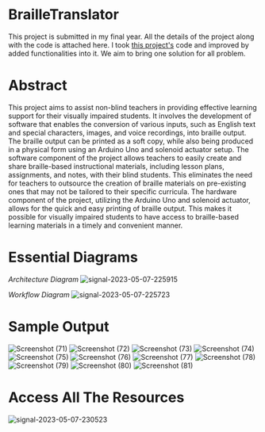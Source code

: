 # BrailleTranslator
This project is submitted in my final year. All the details of the project along with the code is attached here. I took [this project's](https://github.com/Machine-Learning-Tokyo/tactile_patterns "Source Code") code and improved by added functionalities into it. We aim to bring one solution for all problem.

# Abstract
This project aims to assist non-blind teachers in providing effective learning support for their visually impaired students. It involves the development of software that enables the conversion of various inputs, such as English text and special characters, images, and voice recordings, into braille output. The braille output can be printed as a soft copy, while also being produced in a physical form using an Arduino Uno and solenoid actuator setup. The software component of the project allows teachers to easily create and share braille-based instructional materials, including lesson plans, assignments, and notes, with their blind students. This eliminates the need for teachers to outsource the creation of braille materials on pre-existing ones that may not be tailored to their specific curricula. The hardware component of the project, utilizing the Arduino Uno and solenoid actuator, allows for the quick and easy printing of braille output. This makes it possible for visually impaired students to have access to braille-based learning materials in a timely and convenient manner.

# Essential Diagrams
*Architecture Diagram*
![signal-2023-05-07-225915](https://user-images.githubusercontent.com/84320534/236693278-9965334f-20b3-457b-b2b8-a2089b582b13.jpeg)

*Workflow Diagram*
![signal-2023-05-07-225723](https://user-images.githubusercontent.com/84320534/236693279-74fbd6da-32f2-41d9-b02b-383c83a090b4.jpeg)

# Sample Output
![Screenshot (71)](https://user-images.githubusercontent.com/84320534/236694483-179d5f80-9aeb-4baa-a78b-9ee6e81fbf2e.png)
![Screenshot (72)](https://user-images.githubusercontent.com/84320534/236694486-c4a9daaa-0abd-4e56-8626-df0859a3c81b.png)
![Screenshot (73)](https://user-images.githubusercontent.com/84320534/236694487-f1ee6b85-3bbd-423c-9175-d47d670cb04c.png)
![Screenshot (74)](https://user-images.githubusercontent.com/84320534/236694491-5e1ffb5a-1366-444c-84f1-55b5e57141cb.png)
![Screenshot (75)](https://user-images.githubusercontent.com/84320534/236694553-acee1cb8-6c5b-4040-ae13-b685b657f6f4.png)
![Screenshot (76)](https://user-images.githubusercontent.com/84320534/236694496-c61a1f22-4fdc-45b9-b08d-46e0bd09ea28.png)
![Screenshot (77)](https://user-images.githubusercontent.com/84320534/236694498-c4618976-d6a5-4d9d-a7fd-32cde3026e26.png)
![Screenshot (78)](https://user-images.githubusercontent.com/84320534/236694502-5133cf32-be2a-4973-a448-5c0875ef34a2.png)
![Screenshot (79)](https://user-images.githubusercontent.com/84320534/236694508-8b035ac5-5292-4348-9f0f-22503030121e.png)
![Screenshot (80)](https://user-images.githubusercontent.com/84320534/236694511-32dd6726-80a0-44ca-9658-72b74a57ed58.png)
![Screenshot (81)](https://user-images.githubusercontent.com/84320534/236694518-b5db8f50-b0d7-4277-8b80-aecae373b335.png)

# Access All The Resources
![signal-2023-05-07-230523](https://user-images.githubusercontent.com/84320534/236693329-4ba52347-4828-4672-918d-8a41042b8efc.png)
